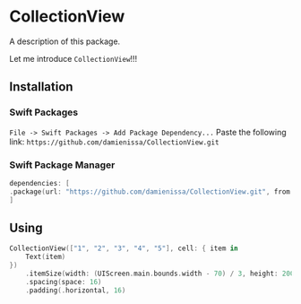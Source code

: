 # CollectionView

A description of this package.

Let me introduce `CollectionView`!!!

## Installation
### Swift Packages

`File -> Swift Packages -> Add Package Dependency...`
Paste the following link: `https://github.com/damienissa/CollectionView.git`

### Swift Package Manager
```swift
dependencies: [
.package(url: "https://github.com/damienissa/CollectionView.git", from: "0.1.0")
]
```


## Using

```swift
CollectionView(["1", "2", "3", "4", "5"], cell: { item in
    Text(item)
})
    .itemSize(width: (UIScreen.main.bounds.width - 70) / 3, height: 200)
    .spacing(space: 16)
    .padding(.horizontal, 16)
```
